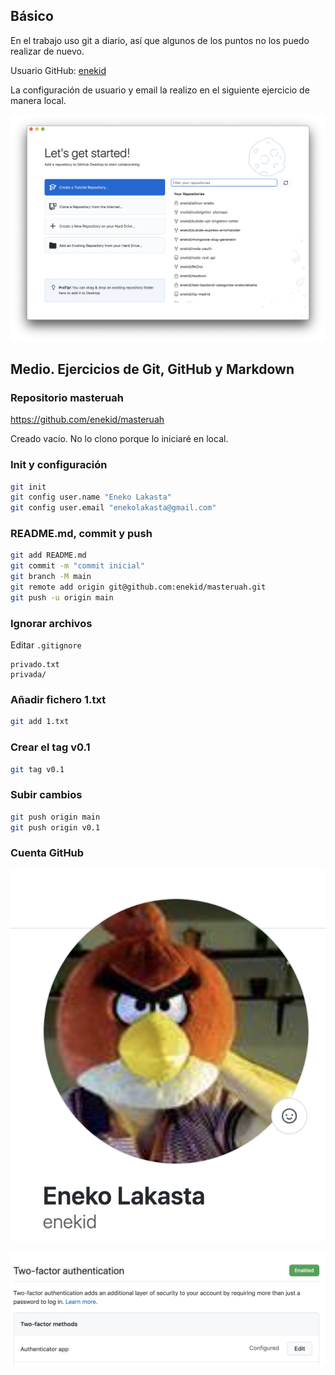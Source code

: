 ## Básico

En el trabajo uso git a diario, así que algunos de los puntos no los puedo realizar de nuevo.

Usuario GitHub: [enekid](https://github.com/enekid)

La configuración de usuario y email la realizo en el siguiente ejercicio de manera local.

![GitHub Desktop](/screenshots/github-desktop.png?raw=true)

## Medio. Ejercicios de Git, GitHub y Markdown

### Repositorio masteruah

https://github.com/enekid/masteruah

Creado vacío. No lo clono porque lo iniciaré en local.

### Init y configuración

```bash
git init
git config user.name "Eneko Lakasta"
git config user.email "enekolakasta@gmail.com"
```

### README.md, commit y push

```bash
git add README.md
git commit -m "commit inicial"
git branch -M main
git remote add origin git@github.com:enekid/masteruah.git
git push -u origin main
```

### Ignorar archivos

Editar `.gitignore`

```
privado.txt
privada/
```

### Añadir fichero 1.txt

```bash
git add 1.txt
```

### Crear el tag v0.1

```bash
git tag v0.1
```

### Subir cambios

```bash
git push origin main
git push origin v0.1
```

### Cuenta GitHub

![Foto](/screenshots/github-avatar.png?raw=true)

![2FA](/screenshots/github-2FA.png?raw=true)
